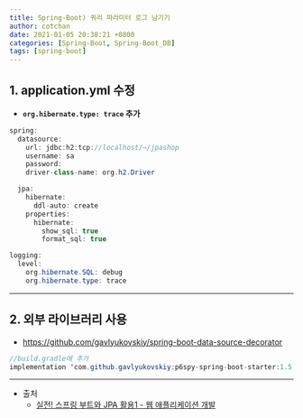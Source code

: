 ```yaml
---
title: Spring-Boot) 쿼리 파라미터 로그 남기기
author: cotchan 
date: 2021-01-05 20:38:21 +0800 
categories: [Spring-Boot, Spring-Boot_DB]
tags: [spring-boot] 
---
```


## 1. application.yml 수정

+ **`org.hibernate.type: trace` 추가**

```java
spring:
  datasource:
    url: jdbc:h2:tcp://localhost/~/jpashop
    username: sa
    password:
    driver-class-name: org.h2.Driver

  jpa:
    hibernate:
      ddl-auto: create
    properties:
      hibernate:
        show_sql: true
        format_sql: true

logging:
  level:
    org.hibernate.SQL: debug
    org.hibernate.type: trace
```

---

## 2. 외부 라이브러리 사용

+ https://github.com/gavlyukovskiy/spring-boot-data-source-decorator

```java
//build.gradle에 추가
implementation 'com.github.gavlyukovskiy:p6spy-spring-boot-starter:1.5.6'
```


---

+ 출처
    + [실전! 스프링 부트와 JPA 활용1 - 웹 애플리케이션 개발](https://www.inflearn.com/course/%EC%8A%A4%ED%94%84%EB%A7%81%EB%B6%80%ED%8A%B8-JPA-%ED%99%9C%EC%9A%A9-1/dashboard)
